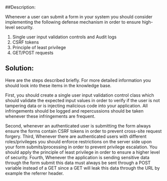##Description:

Whenever a user can submit a form in your system you should consider implementing
the following defense mechanism in order to ensure high-level security.

1.  Single user input validation controls and Audit logs
2.  CSRF tokens
3.  Principle of least privilege
4.  GET/POST requests

## Solution:

Here are the steps described briefly.
For more detailed information you should look into these items in the knowledge base.

First, you should create a single user input validation control class which should
validate the expected input values in order to verify if the user is not tampering data
or is injecting malicious code into your application. All infringements should be logged
and repercussions should be taken whenever these infringements are frequent.

Second, whenever an authenticated user is submitting the form always ensure the forms contain CSRF tokens in order to prevent cross-site request forgery.
Third, Whenever there are authenticated users with different roles/privileges you should enforce restrictions on the server side upon your form submits/processing in order to prevent privilege escalation. You should apply the principle of least privilege in order to ensure a higher level of security.
Fourth, Whenever the application is sending sensitive data through the form submit this data must always be sent through a POST variable instead of a GET since a GET will leak this data through the URL by example the referrer header.


